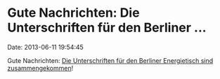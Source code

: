 Gute Nachrichten: Die Unterschriften für den Berliner \...
==========================================================

Date: 2013-06-11 19:54:45

Gute Nachrichten: [Die Unterschriften für den Berliner Energietisch sind
zusammengekommen](http://www.berliner-energietisch.net/)!
